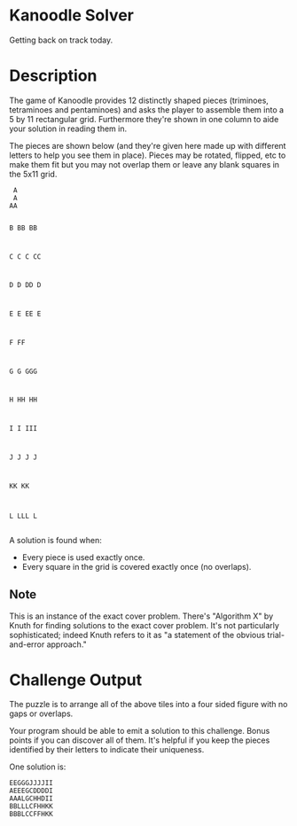 # Kanoodle Solver
<div class="md"><p>Getting back on track today.</p>
<h1>Description</h1>
<p>The game of Kanoodle provides 12 distinctly shaped pieces (triminoes, tetraminoes and pentaminoes) and asks the player to assemble them into a 5 by 11 rectangular grid. Furthermore they're shown in one column to aide your solution in reading them in.</p>
<p>The pieces are shown below (and they're given here made up with different letters to help you see them in place). Pieces may be rotated, flipped, etc to make them fit but you may not overlap them or leave any blank squares in the 5x11 grid. </p>
<pre><code> A
 A
AA

 B
BB
BB

 C
 C
 C
CC

 D
 D
DD
 D

 E
 E
EE
E

F
FF

  G
  G
GGG

  H
 HH
HH

I I
III

J
J
J
J

KK
KK

 L
LLL
 L
</code></pre>
<p>A solution is found when: </p>
<ul>
<li>Every piece is used exactly once.</li>
<li>Every square in the grid is covered exactly once (no overlaps).</li>
</ul>
<h2>Note</h2>
<p>This is an instance of the exact cover problem. There's "Algorithm X" by Knuth for finding solutions to the exact cover problem. It's not particularly sophisticated; indeed Knuth refers to it as "a statement of the obvious trial-and-error approach."</p>
<h1>Challenge Output</h1>
<p>The puzzle is to arrange all of the above tiles into a four sided figure with no gaps or overlaps. </p>
<p>Your program should be able to emit a solution to this challenge. Bonus points if you can discover all of them. It's helpful if you keep the pieces identified by their letters to indicate their uniqueness. </p>
<p>One solution is:</p>
<pre><code>EEGGGJJJJII
AEEEGCDDDDI
AAALGCHHDII
BBLLLCFHHKK
BBBLCCFFHKK
</code></pre>
</div>

